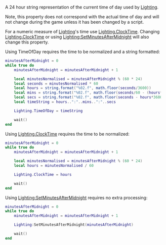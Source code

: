 A 24 hour string representation of the current time of day used by [Lighting](https://developer.roblox.com/en-us/api-reference/class/Lighting).

Note, this property does not correspond with the actual time of day and will not change during the game unless it has been changed by a script.

For a numeric measure of [Lighting](https://developer.roblox.com/en-us/api-reference/class/Lighting)'s time use [Lighting.ClockTime](https://developer.roblox.com/en-us/api-reference/property/Lighting/ClockTime). Changing [Lighting.ClockTime](https://developer.roblox.com/en-us/api-reference/property/Lighting/ClockTime) or using [Lighting:SetMinutesAfterMidnight](https://developer.roblox.com/en-us/api-reference/function/Lighting/SetMinutesAfterMidnight) will also change this property.

Using TimeOfDay requires the time to be normalized and a string formatted:

```lua
minutesAfterMidnight = 0
while true do
    minutesAfterMidnight = minutesAfterMidnight + 1

    local minutesNormalised = minutesAfterMidnight % (60 * 24)
    local seconds = minutesNormalised * 60
    local hours = string.format("%02.f", math.floor(seconds/3600))
    local mins = string.format("%02.f", math.floor(seconds/60 - (hours*60)))
    local secs = string.format("%02.f", math.floor(seconds - hours*3600 - mins *60))
    local timeString = hours..":"..mins..":"..secs

    Lighting.TimeOfDay = timeString

    wait()
end
```

Using [Lighting.ClockTime](https://developer.roblox.com/en-us/api-reference/property/Lighting/ClockTime) requires the time to be normalized:

```lua
minutesAfterMidnight = 0
while true do
    minutesAfterMidnight = minutesAfterMidnight + 1

    local minutesNormalised = minutesAfterMidnight % (60 * 24)
    local hours = minutesNormalised / 60

    Lighting.ClockTime = hours

    wait()
end
```

Using [Lighting:SetMinutesAfterMidnight](https://developer.roblox.com/en-us/api-reference/function/Lighting/SetMinutesAfterMidnight) requires no extra processing:

```lua
minutesAfterMidnight = 0
while true do
    minutesAfterMidnight = minutesAfterMidnight + 1

    Lighting:SetMinutesAfterMidnight(minutesAfterMidnight)

    wait()
end
```